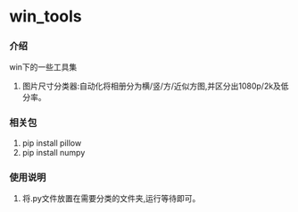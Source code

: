 # win_tools

### 介绍

win下的一些工具集

1. 图片尺寸分类器:自动化将相册分为横/竖/方/近似方图,并区分出1080p/2k及低分率。

### 相关包

1. pip install pillow
2. pip install numpy

### 使用说明

1. 将.py文件放置在需要分类的文件夹,运行等待即可。
